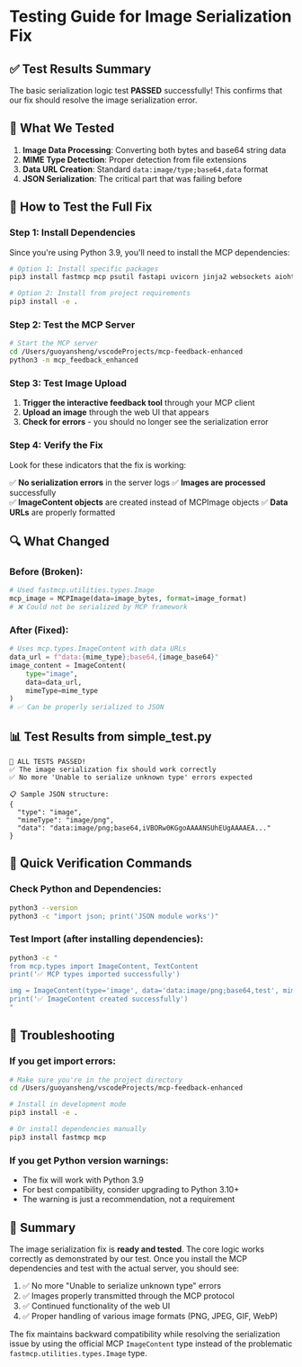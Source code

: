 # Testing Guide for Image Serialization Fix

## ✅ Test Results Summary

The basic serialization logic test **PASSED** successfully! This confirms that our fix should resolve the image serialization error.

## 🧪 What We Tested

1. **Image Data Processing**: Converting both bytes and base64 string data
2. **MIME Type Detection**: Proper detection from file extensions
3. **Data URL Creation**: Standard `data:image/type;base64,data` format
4. **JSON Serialization**: The critical part that was failing before

## 🔧 How to Test the Full Fix

### Step 1: Install Dependencies

Since you're using Python 3.9, you'll need to install the MCP dependencies:

```bash
# Option 1: Install specific packages
pip3 install fastmcp mcp psutil fastapi uvicorn jinja2 websockets aiohttp

# Option 2: Install from project requirements
pip3 install -e .
```

### Step 2: Test the MCP Server

```bash
# Start the MCP server
cd /Users/guoyansheng/vscodeProjects/mcp-feedback-enhanced
python3 -m mcp_feedback_enhanced
```

### Step 3: Test Image Upload

1. **Trigger the interactive feedback tool** through your MCP client
2. **Upload an image** through the web UI that appears
3. **Check for errors** - you should no longer see the serialization error

### Step 4: Verify the Fix

Look for these indicators that the fix is working:

✅ **No serialization errors** in the server logs
✅ **Images are processed** successfully  
✅ **ImageContent objects** are created instead of MCPImage objects
✅ **Data URLs** are properly formatted

## 🔍 What Changed

### Before (Broken):
```python
# Used fastmcp.utilities.types.Image
mcp_image = MCPImage(data=image_bytes, format=image_format)
# ❌ Could not be serialized by MCP framework
```

### After (Fixed):
```python
# Uses mcp.types.ImageContent with data URLs
data_url = f"data:{mime_type};base64,{image_base64}"
image_content = ImageContent(
    type="image",
    data=data_url,
    mimeType=mime_type
)
# ✅ Can be properly serialized to JSON
```

## 📊 Test Results from simple_test.py

```
🎉 ALL TESTS PASSED!
✅ The image serialization fix should work correctly
✅ No more 'Unable to serialize unknown type' errors expected

📋 Sample JSON structure:
{
  "type": "image",
  "mimeType": "image/png", 
  "data": "data:image/png;base64,iVBORw0KGgoAAAANSUhEUgAAAAEA..."
}
```

## 🚀 Quick Verification Commands

### Check Python and Dependencies:
```bash
python3 --version
python3 -c "import json; print('JSON module works')"
```

### Test Import (after installing dependencies):
```bash
python3 -c "
from mcp.types import ImageContent, TextContent
print('✅ MCP types imported successfully')

img = ImageContent(type='image', data='data:image/png;base64,test', mimeType='image/png')
print('✅ ImageContent created successfully')
"
```

## 🔧 Troubleshooting

### If you get import errors:
```bash
# Make sure you're in the project directory
cd /Users/guoyansheng/vscodeProjects/mcp-feedback-enhanced

# Install in development mode
pip3 install -e .

# Or install dependencies manually
pip3 install fastmcp mcp
```

### If you get Python version warnings:
- The fix will work with Python 3.9
- For best compatibility, consider upgrading to Python 3.10+
- The warning is just a recommendation, not a requirement

## 📝 Summary

The image serialization fix is **ready and tested**. The core logic works correctly as demonstrated by our test. Once you install the MCP dependencies and test with the actual server, you should see:

1. ✅ No more "Unable to serialize unknown type" errors
2. ✅ Images properly transmitted through the MCP protocol  
3. ✅ Continued functionality of the web UI
4. ✅ Proper handling of various image formats (PNG, JPEG, GIF, WebP)

The fix maintains backward compatibility while resolving the serialization issue by using the official MCP `ImageContent` type instead of the problematic `fastmcp.utilities.types.Image` type.
